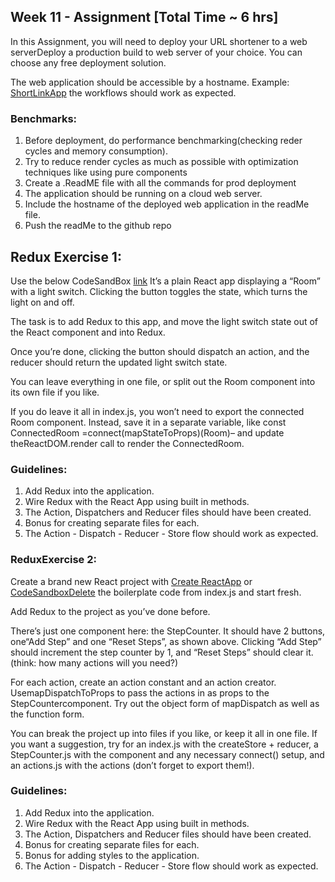 
## Week 11 - Assignment [Total Time ~ 6 hrs]

In this Assignment, you will need to deploy your URL shortener to a web serverDeploy a production build to web server of your choice. You can choose any free deployment solution.

The web application should be accessible by a hostname. Example: [ShortLinkApp](https://shrtco.de/bsrv56) the workflows should work as expected.


### Benchmarks:
1. Before deployment, do performance benchmarking(checking reder cycles and memory consumption).
2. Try to reduce render cycles as much as possible with optimization techniques like using pure components
3. Create a .ReadME file with all the commands for prod deployment
4. The application should be running on a cloud web server.
5. Include the hostname of the deployed web application in the readMe file.
6. Push the readMe to the github repo


## Redux Exercise 1:

Use the below CodeSandBox [link](https://codesandbox.io/s/github/dceddia/plain-react-state-lightswitch)
It’s a plain React app displaying a “Room” with a light switch. Clicking the button toggles the state, which turns the light on and off.

The task is to add Redux to this app, and move the light switch state out of the React component and into Redux.

Once you’re done, clicking the button should dispatch an action, and the reducer should return the updated light switch state.

You can leave everything in one file, or split out the Room component into its own file if you like.

If you do leave it all in index.js, you won’t need to export the connected Room component. Instead, save it in a separate variable, like const ConnectedRoom =connect(mapStateToProps)(Room)– and update theReactDOM.render call to render the ConnectedRoom.

### Guidelines:
1. Add Redux into the application.
2. Wire Redux with the React App using built in methods.
3. The Action, Dispatchers and Reducer files should have been created.
4. Bonus for creating separate files for each.
5. The Action - Dispatch - Reducer - Store flow should work as expected.


### ReduxExercise 2:

Create a brand new React project with [Create ReactApp](https://shrtco.de/4W5Ps6) or [CodeSandboxDelete](https://shrtco.de/ZumZyi) the boilerplate code from index.js and start fresh.

Add Redux to the project as you’ve done before.

There’s just one component here: the StepCounter. It should have 2 buttons, one“Add Step” and one “Reset Steps”, as shown above. Clicking “Add Step” should increment the step counter by 1, and “Reset Steps” should clear it. (think: how many actions will you need?)

For each action, create an action constant and an action creator. UsemapDispatchToProps to pass the actions in as props to the StepCountercomponent. Try out the object form of mapDispatch as well as the function form.

You can break the project up into files if you like, or keep it all in one file. If you want a suggestion, try for an index.js with the createStore + reducer, a StepCounter.js with the component and any necessary connect() setup, and an actions.js with the actions (don’t forget to export them!).


### Guidelines:
1. Add Redux into the application.
2. Wire Redux with the React App using built in methods.
3. The Action, Dispatchers and Reducer files should have been created.
4. Bonus for creating separate files for each.
5. Bonus for adding styles to the application.
6. The Action - Dispatch - Reducer - Store flow should work as expected.